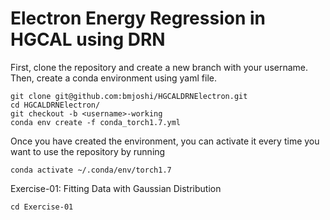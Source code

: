 # Electron Energy Regression in HGCAL using DRN

First, clone the repository and create a new branch with your username. Then, create a conda environment using yaml file.
```
git clone git@github.com:bmjoshi/HGCALDRNElectron.git
cd HGCALDRNElectron/
git checkout -b <username>-working
conda env create -f conda_torch1.7.yml
```

Once you have created the environment, you can activate it every time you want to use the repository by running
```
conda activate ~/.conda/env/torch1.7
```

Exercise-01: Fitting Data with Gaussian Distribution
```
cd Exercise-01
```
